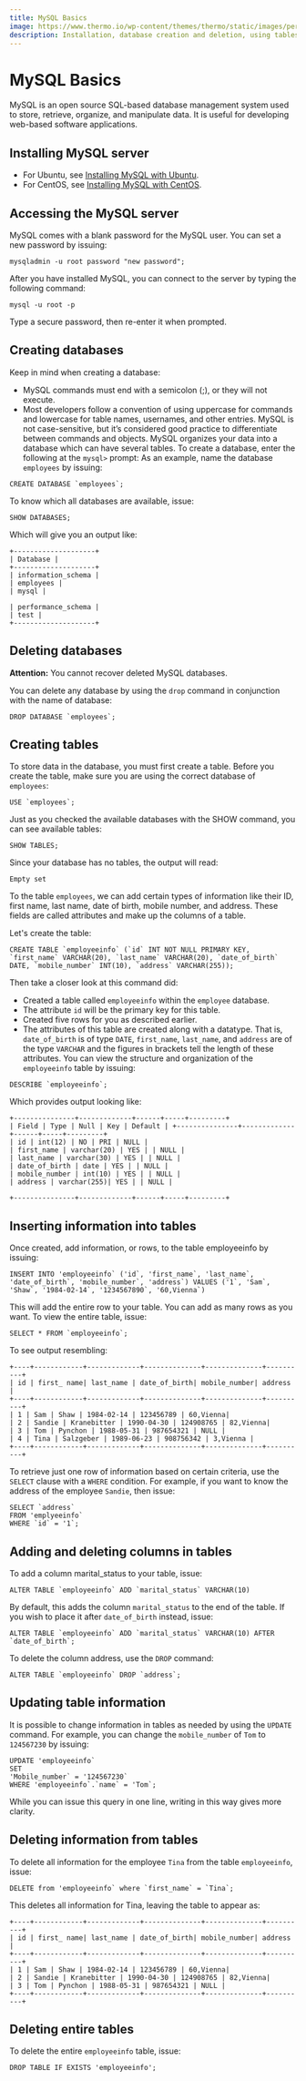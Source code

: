 ```yaml
---
title: MySQL Basics
image: https://www.thermo.io/wp-content/themes/thermo/static/images/perks-2.svg
description: Installation, database creation and deletion, using tables, and other fundamentals.
---
```


# MySQL Basics
MySQL is an open source SQL-based database management system used to store, retrieve, organize, and manipulate data. It is useful for developing web-based software applications.
## Installing MySQL server
* For Ubuntu, see [Installing MySQL with Ubuntu](https://github.com/thermoio/docs/blob/master/databases/installing-mysql-with-centos.md).
* For CentOS, see [Installing MySQL with CentOS](https://github.com/thermoio/docs/blob/master/databases/installing-mysql-with-ubuntu.md).
## Accessing the MySQL server
MySQL comes with a blank password for the MySQL user. You can set a new password by issuing:
```
mysqladmin -u root password "new password";
```
After you have installed MySQL, you can connect to the server by typing the following command:
```
mysql -u root -p
```
Type a secure password, then re-enter it when prompted.
## Creating databases
Keep in mind when creating a database:
* MySQL commands must end with a semicolon (;), or they will not execute.
* Most developers follow a convention of using uppercase for commands and lowercase for table names, usernames, and other entries. MySQL is not case-sensitive, but it’s considered good practice to differentiate between commands and objects.
MySQL organizes your data into a database which can have several tables. To create a database, enter the following at the `mysql>` prompt:
As an example, name the database `employees` by issuing:
```
CREATE DATABASE `employees`;
```
To know which all databases are available, issue:
```
SHOW DATABASES;
```
Which will give you an output like:
```
+--------------------+
| Database |
+--------------------+
| information_schema |
| employees |
| mysql |

| performance_schema |
| test |
+--------------------+
```
## Deleting databases
**Attention:** You cannot recover deleted MySQL databases.

You can delete any database by using the `drop` command in conjunction with the name of database:
```
DROP DATABASE `employees`;
```
## Creating tables
To store data in the database, you must first create a table. Before you create the table, make sure you are using the correct database of `employees`:
```
USE `employees`;
```
Just as you checked the available databases with the SHOW command, you can see available tables:
```
SHOW TABLES;
```
Since your database has no tables, the output will read:
```
Empty set
```
To the table `employees`, we can add certain types of information like their ID, first name, last name, date of birth, mobile number, and address. These fields are called attributes and make up the columns of a table.

Let's create the table:
```
CREATE TABLE `employeeinfo` (`id` INT NOT NULL PRIMARY KEY, `first_name` VARCHAR(20), `last_name` VARCHAR(20), `date_of_birth` DATE, `mobile_number` INT(10), `address` VARCHAR(255));
```
Then take a closer look at this command did:
* Created a table called `employeeinfo` within the `employee` database.
* The attribute `id` will be the primary key for this table.
* Created five rows for you as described earlier.
* The attributes of this table are created along with a datatype. That is, `date_of_birth` is of type `DATE`, `first_name`, `last_name`, and `address` are of the type `VARCHAR` and the figures in brackets tell the length of these attributes.
You can view the structure and organization of the `employeeinfo` table by issuing:
```
DESCRIBE `employeeinfo`;
```
Which provides output looking like:
```
+---------------+-------------+------+-----+---------+
| Field | Type | Null | Key | Default | +---------------+-------------+------+-----+---------+
| id | int(12) | NO | PRI | NULL |
| first_name | varchar(20) | YES | | NULL |
| last_name | varchar(30) | YES | | NULL |
| date_of_birth | date | YES | | NULL |
| mobile_number | int(10) | YES | | NULL |
| address | varchar(255)| YES | | NULL |

+---------------+-------------+------+-----+---------+
```
## Inserting information into tables
Once created, add information, or rows, to the table employeeinfo by issuing:
```
INSERT INTO 'employeeinfo` ('id`, 'first_name`, 'last_name`, 'date_of_birth`, 'mobile_number`, 'address`) VALUES ('1`, 'Sam`, 'Shaw`, '1984-02-14`, '1234567890`, '60,Vienna`)
```
This will add the entire row to your table. You can add as many rows as you want. To view the entire table, issue:
```
SELECT * FROM `employeeinfo`;
```
To see output resembling:
```
+----+------------+-------------+--------------+--------------+----------+
| id | first_ name| last_name | date_of_birth| mobile_number| address |
+----+------------+-------------+--------------+--------------+----------+
| 1 | Sam | Shaw | 1984-02-14 | 123456789 | 60,Vienna|
| 2 | Sandie | Kranebitter | 1990-04-30 | 124908765 | 82,Vienna|
| 3 | Tom | Pynchon | 1988-05-31 | 987654321 | NULL |
| 4 | Tina | Salzgeber | 1989-06-23 | 908756342 | 3,Vienna |
+----+------------+-------------+--------------+--------------+----------+
```
To retrieve just one row of information based on certain criteria, use the `SELECT` clause  with a `WHERE` condition. For example, if you want to know the address of the employee `Sandie`, then issue:
```
SELECT `address`
FROM 'emplyeeinfo`
WHERE `id` = '1`;
```
## Adding and deleting columns in tables
To add a column marital_status to your table, issue:
```
ALTER TABLE `employeeinfo` ADD `marital_status` VARCHAR(10)
```
By default, this adds the column `marital_status` to the end of the table. If you wish to place it after `date_of_birth` instead, issue:
```
ALTER TABLE `employeeinfo` ADD `marital_status` VARCHAR(10) AFTER `date_of_birth`;
```
To delete the column address, use the `DROP` command:
```
ALTER TABLE `employeeinfo` DROP `address`;
```
## Updating table information
It is possible to change information in tables as needed by using the `UPDATE` command.
For example, you can change the `mobile_number` of `Tom` to `124567230` by issuing:
```
UPDATE 'employeeinfo`
SET
'Mobile_number` = '124567230`
WHERE 'employeeinfo`.`name` = 'Tom`;
```
While you can issue this query in one line, writing in this way gives more clarity.
## Deleting information from tables
To delete all information for the employee `Tina` from the table `employeeinfo`, issue:
```
DELETE from 'employeeinfo` where `first_name` = `Tina`;
```
This deletes all information for Tina, leaving the table to appear as:
```
+----+------------+-------------+--------------+--------------+----------+
| id | first_ name| last_name | date_of_birth| mobile_number| address |
+----+------------+-------------+--------------+--------------+----------+
| 1 | Sam | Shaw | 1984-02-14 | 123456789 | 60,Vienna|
| 2 | Sandie | Kranebitter | 1990-04-30 | 124908765 | 82,Vienna|
| 3 | Tom | Pynchon | 1988-05-31 | 987654321 | NULL |
+----+------------+-------------+--------------+--------------+----------+
```
## Deleting entire tables
To delete the entire `employeeinfo` table, issue:
```
DROP TABLE IF EXISTS 'employeeinfo';
```
